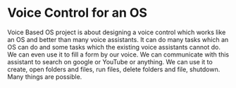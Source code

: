 # Voice Control for an OS

Voice Based OS project is about designing a voice
control which works like an OS and better than many voice
assistants. It can do many tasks which an OS can do and some
tasks which the existing voice assistants cannot do. We can even
use it to fill a form by our voice. We can communicate with this
assistant to search on google or YouTube or anything. We can
use it to create, open folders and files, run files, delete folders
and file, shutdown. Many things are possible.

